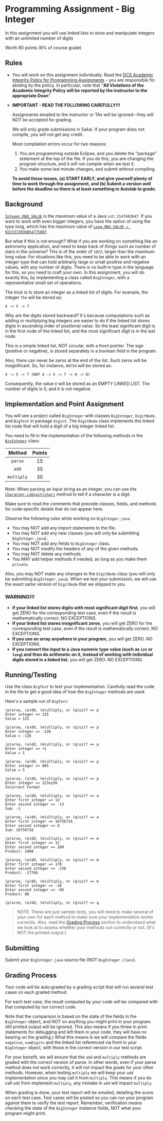 # Programming Assignment - Big Integer

In this assignment you will use linked lists to store and manipulate integers with an unlimited number of digits

Worth 80 points (8% of course grade)

## Rules

-  You will work on this assignment individually. Read the [DCS Academic Integrity Policy for Programming Assignments](http://www.cs.rutgers.edu/academics/undergraduate/academic-integrity-policy/programming-assignments) - you are responsible for abiding by the policy. In particular, note that "**All Violations of the Academic Integrity Policy will be reported by the instructor to the appropriate Dean**".

-  **IMPORTANT - READ THE FOLLOWING CAREFULLY!!!**

   Assignments emailed to the instructor or TAs will be ignored--they will NOT be accepted for grading.

   We will only grade submissions in Sakai.
   If your program does not compile, you will not get any credit.

   Most compilation errors occur for two reasons:

   1. You are programming outside Eclipse, and you delete the "package" statement at the top of the file. If you do this, you are changing the program structure, and it will not compile when we test it.
   2. You make some last minute changes, and submit without compiling.

   **To avoid these issues, (a) START EARLY, and give yourself plenty of time to work through the assignment, and (b) Submit a version well before the deadline so there is at least something in Autolab to grade.**

## Background

[`Integer.MAX_VALUE`](https://docs.oracle.com/en/java/javase/15/docs/api/java.base/java/lang/Integer.html#MAX_VALUE) is the maximum value of a Java `int`: `2147483647`. If you want to work with even bigger integers, you have the option of using the type long, which has the maximum value of [`Long.MAX_VALUE = 9223372036854775807`](https://docs.oracle.com/en/java/javase/15/docs/api/java.base/java/lang/Long.html#MAX_VALUE).

But what if this is not enough? What if you are working on something like an astronomy application, and need to keep track of things such as number of stars in the universe? This is of the order of `1023`, larger than the maximum long value. For situations like this, you need to be able to work with an integer type that can hold arbitrarily large or small positive and negative values, with any number of digits. There is no built‑in type in the language for this, so you need to craft your own. In this assignment, you will do exactly this, by implementing a class called `BigInteger`, with a representative small set of operations.

The trick is to store an integer as a linked list of digits. For example, the integer `754` will be stored as:

```
4 -> 5 -> 7
```

Why are the digits stored backward? It's because computations such as adding or multiplying big integers are easier to do if the linked list stores digits in ascending order of positional value. So the least significant digit is in the first node of the linked list, and the most significant digit is in the last node.

This is a simple linked list, NOT circular, with a front pointer. The sign (positive or negative), is stored separately in a boolean field in the program.

Also, there can never be zeros at the end of the list. Such zeros will be insignificant. So, for instance, `00754` will be stored as:

```
4 -> 5 -> 7 (NOT 4 -> 5 -> 7 -> 0 -> 0)
```

Consequently, the value `0` will be stored as an EMPTY LINKED LIST. The number of digits is 0, and it is not negative.

## Implementation and Point Assignment

You will see a project called `BigInteger` with classes `BigInteger`, `DigitNode`, and `BigTest` in package `bigint`. The `DigitNode` class implements the linked list node that will hold a digit of a big integer linked list.

You need to fill in the implementation of the following methods in the [`BigInteger`](src/bigint/BigInteger.java) class:

|   Method   | Points |
| :--------: | :----: |
|  `parse`   |   15   |
|   `add`    |   35   |
| `multiply` |   30   |

Note: When parsing an input string as an integer, you can use the [`Character.isDigit(char)`](<https://docs.oracle.com/en/java/javase/15/docs/api/java.base/java/lang/Character.html#isDigit(char)>) method to tell if a character is a digit.

Make sure to read the comments that precede classes, fields, and methods for code‑specific details that do not appear here.

Observe the following rules while working on `BigInteger.java`:

-  You may NOT add any import statements to the file.
-  You may NOT add any new classes (you will only be submitting `BigInteger.java`).
-  You may NOT add any fields to `BigInteger` class.
-  You may NOT modify the headers of any of the given methods.
-  You may NOT delete any methods.
-  You MAY add helper methods if needed, as long as you make them `private`.

Also, you may NOT make any changes to the `DigitNode` class (you will only be submitting `BigInteger.java`). When we test your submission, we will use the exact same version of `DigitNode` that we shipped to you.

### WARNING!!!

-  **If your linked list stores digits with most significant digit first**, you will get ZERO for the corresponding test case, even if the result is mathematically correct. NO EXCEPTIONS.
-  **If your linked list stores insignificant zeros**, you will get ZERO for the corresponding test case, even if the result is mathematically correct. NO EXCEPTIONS.
-  **If you use an array anywhere in your program**, you will get ZERO. NO EXCEPTIONS.
-  **If you convert the input to a Java numeric type value (such as `int` or `long`) and then do arithmetic on it, instead of working with individual digits stored in a linked list**, you will get ZERO. NO EXCEPTIONS.

## Running/Testing

Use the class `BigTest` to test your implementation. Carefully read the code in the file to get a good idea of how the `BigInteger` methods are used.

Here's a sample run of `BigTest`:

```
(p)arse, (a)dd, (m)ultiply, or (q)uit? => p
Enter integer => 125
Value = 125

(p)arse, (a)dd, (m)ultiply, or (q)uit? => p
Enter integer => -126
Value = -126

(p)arse, (a)dd, (m)ultiply, or (q)uit? => p
Enter integer => +1
Value = 1

(p)arse, (a)dd, (m)ultiply, or (q)uit? => p
Enter integer => 005
Value = 5

(p)arse, (a)dd, (m)ultiply, or (q)uit? => p
Enter integer => 123xy56
Incorrect Format

(p)arse, (a)dd, (m)ultiply, or (q)uit? => a
Enter first integer => 12
Enter second integer => -13
Sum: -1

(p)arse, (a)dd, (m)ultiply, or (q)uit? => a
Enter first integer => 16756726
Enter second integer => 0
Sum: 16756726

(p)arse, (a)dd, (m)ultiply, or (q)uit? => m
Enter first integer => 12
Enter second integer => 200
Product: 2400

(p)arse, (a)dd, (m)ultiply, or (q)uit? => m
Enter first integer => 178
Enter second integer => -156
Product: -27768

(p)arse, (a)dd, (m)ultiply, or (q)uit? => m
Enter first integer => -16
Enter second integer => -05
Product: 80

(p)arse, (a)dd, (m)ultiply, or (q)uit? => q
```

> NOTE: These are just sample tests, you will need to make several of your own for each method to make sure your implementation works correctly. Also, read the [Grading Process](#grading-process) section to understand what we look at to assess whether your methods run correctly or not. (It's NOT the printed output.)

## Submitting

Submit your `BigInteger.java` source file (NOT `BigInteger.class`).

## Grading Process

Your code will be auto‑graded by a grading script that will run several test cases on each graded method.

For each test case, the result computed by your code will be compared with that computed by our correct code.

Note that the comparison is based on the state of the fields in the `BigInteger` object, and NOT on anything you might print in your program. (All printed output will be ignored. This also means if you threw in print statements
for debugging and left them in your code, they will have no bearing on the grading.) What this means is we will compare the fields `negative`, `numDigits` and the linked list referenced via front in your `BigInteger` object, with those in the correct version in our test script.

For your benefit, we will ensure that the `add` and `multiply` methods are graded with the correct version of parse. In other words, even if your parse method does not work correctly, it will not impact the grade for your other methods. However, when testing `multiply` we will keep your `add` implementation since you may call it from `multiply`. This means if you do call `add` from implement `multiply`, any mistake in `add` will impact `multiply`.

When grading is done, your test report will be emailed, detailing the score on each test case. Test cases will be posted so you can run your program against them to verify the test report. Remember, verification means checking the state of the `BigInteger` instance fields, NOT what your program might print.
